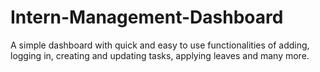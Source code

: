 # Intern-Management-Dashboard
A simple dashboard with quick and easy to use functionalities of adding, logging in, creating and updating tasks, applying leaves and many more.
